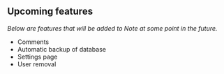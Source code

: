 ## Upcoming features

_Below are features that will be added to Note at some point in the future._

* Comments
* Automatic backup of database
* Settings page
* User removal